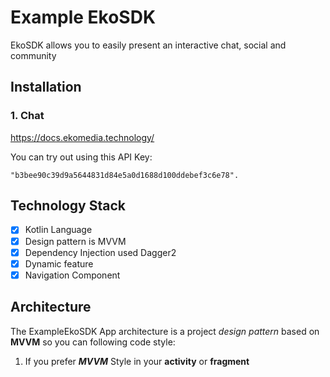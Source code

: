 # Example EkoSDK
EkoSDK allows you to easily present an interactive chat, social and community

## Installation
### 1. Chat

https://docs.ekomedia.technology/

You can try out using this API Key: 
```
"b3bee90c39d9a5644831d84e5a0d1688d100ddebef3c6e78".
```

## Technology Stack
- [X] Kotlin Language
- [X] Design pattern is MVVM
- [X] Dependency Injection used Dagger2
- [X] Dynamic feature
- [X] Navigation Component

## Architecture 
The ExampleEkoSDK App architecture is a project _design pattern_ based on **MVVM** so you can following code style:
   
   1. If you prefer ***MVVM*** Style in your **activity** or **fragment** 


